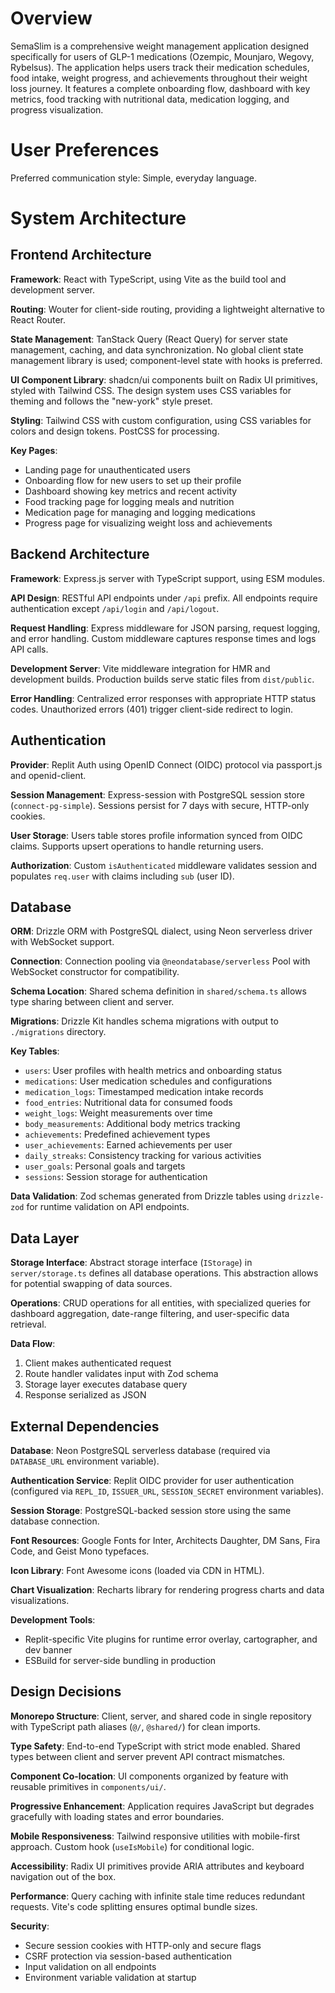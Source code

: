 # Overview

SemaSlim is a comprehensive weight management application designed specifically for users of GLP-1 medications (Ozempic, Mounjaro, Wegovy, Rybelsus). The application helps users track their medication schedules, food intake, weight progress, and achievements throughout their weight loss journey. It features a complete onboarding flow, dashboard with key metrics, food tracking with nutritional data, medication logging, and progress visualization.

# User Preferences

Preferred communication style: Simple, everyday language.

# System Architecture

## Frontend Architecture

**Framework**: React with TypeScript, using Vite as the build tool and development server.

**Routing**: Wouter for client-side routing, providing a lightweight alternative to React Router.

**State Management**: TanStack Query (React Query) for server state management, caching, and data synchronization. No global client state management library is used; component-level state with hooks is preferred.

**UI Component Library**: shadcn/ui components built on Radix UI primitives, styled with Tailwind CSS. The design system uses CSS variables for theming and follows the "new-york" style preset.

**Styling**: Tailwind CSS with custom configuration, using CSS variables for colors and design tokens. PostCSS for processing.

**Key Pages**:
- Landing page for unauthenticated users
- Onboarding flow for new users to set up their profile
- Dashboard showing key metrics and recent activity
- Food tracking page for logging meals and nutrition
- Medication page for managing and logging medications
- Progress page for visualizing weight loss and achievements

## Backend Architecture

**Framework**: Express.js server with TypeScript support, using ESM modules.

**API Design**: RESTful API endpoints under `/api` prefix. All endpoints require authentication except `/api/login` and `/api/logout`.

**Request Handling**: Express middleware for JSON parsing, request logging, and error handling. Custom middleware captures response times and logs API calls.

**Development Server**: Vite middleware integration for HMR and development builds. Production builds serve static files from `dist/public`.

**Error Handling**: Centralized error responses with appropriate HTTP status codes. Unauthorized errors (401) trigger client-side redirect to login.

## Authentication

**Provider**: Replit Auth using OpenID Connect (OIDC) protocol via passport.js and openid-client.

**Session Management**: Express-session with PostgreSQL session store (`connect-pg-simple`). Sessions persist for 7 days with secure, HTTP-only cookies.

**User Storage**: Users table stores profile information synced from OIDC claims. Supports upsert operations to handle returning users.

**Authorization**: Custom `isAuthenticated` middleware validates session and populates `req.user` with claims including `sub` (user ID).

## Database

**ORM**: Drizzle ORM with PostgreSQL dialect, using Neon serverless driver with WebSocket support.

**Connection**: Connection pooling via `@neondatabase/serverless` Pool with WebSocket constructor for compatibility.

**Schema Location**: Shared schema definition in `shared/schema.ts` allows type sharing between client and server.

**Migrations**: Drizzle Kit handles schema migrations with output to `./migrations` directory.

**Key Tables**:
- `users`: User profiles with health metrics and onboarding status
- `medications`: User medication schedules and configurations
- `medication_logs`: Timestamped medication intake records
- `food_entries`: Nutritional data for consumed foods
- `weight_logs`: Weight measurements over time
- `body_measurements`: Additional body metrics tracking
- `achievements`: Predefined achievement types
- `user_achievements`: Earned achievements per user
- `daily_streaks`: Consistency tracking for various activities
- `user_goals`: Personal goals and targets
- `sessions`: Session storage for authentication

**Data Validation**: Zod schemas generated from Drizzle tables using `drizzle-zod` for runtime validation on API endpoints.

## Data Layer

**Storage Interface**: Abstract storage interface (`IStorage`) in `server/storage.ts` defines all database operations. This abstraction allows for potential swapping of data sources.

**Operations**: CRUD operations for all entities, with specialized queries for dashboard aggregation, date-range filtering, and user-specific data retrieval.

**Data Flow**: 
1. Client makes authenticated request
2. Route handler validates input with Zod schema
3. Storage layer executes database query
4. Response serialized as JSON

## External Dependencies

**Database**: Neon PostgreSQL serverless database (required via `DATABASE_URL` environment variable).

**Authentication Service**: Replit OIDC provider for user authentication (configured via `REPL_ID`, `ISSUER_URL`, `SESSION_SECRET` environment variables).

**Session Storage**: PostgreSQL-backed session store using the same database connection.

**Font Resources**: Google Fonts for Inter, Architects Daughter, DM Sans, Fira Code, and Geist Mono typefaces.

**Icon Library**: Font Awesome icons (loaded via CDN in HTML).

**Chart Visualization**: Recharts library for rendering progress charts and data visualizations.

**Development Tools**: 
- Replit-specific Vite plugins for runtime error overlay, cartographer, and dev banner
- ESBuild for server-side bundling in production

## Design Decisions

**Monorepo Structure**: Client, server, and shared code in single repository with TypeScript path aliases (`@/`, `@shared/`) for clean imports.

**Type Safety**: End-to-end TypeScript with strict mode enabled. Shared types between client and server prevent API contract mismatches.

**Component Co-location**: UI components organized by feature with reusable primitives in `components/ui/`.

**Progressive Enhancement**: Application requires JavaScript but degrades gracefully with loading states and error boundaries.

**Mobile Responsiveness**: Tailwind responsive utilities with mobile-first approach. Custom hook (`useIsMobile`) for conditional logic.

**Accessibility**: Radix UI primitives provide ARIA attributes and keyboard navigation out of the box.

**Performance**: Query caching with infinite stale time reduces redundant requests. Vite's code splitting ensures optimal bundle sizes.

**Security**: 
- Secure session cookies with HTTP-only and secure flags
- CSRF protection via session-based authentication
- Input validation on all endpoints
- Environment variable validation at startup